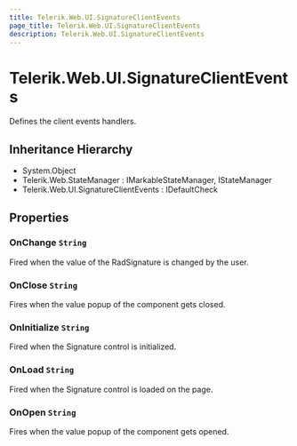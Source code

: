 ```yaml
---
title: Telerik.Web.UI.SignatureClientEvents
page_title: Telerik.Web.UI.SignatureClientEvents
description: Telerik.Web.UI.SignatureClientEvents
---
```


# Telerik.Web.UI.SignatureClientEvents

Defines the client events handlers.

## Inheritance Hierarchy

* System.Object
* Telerik.Web.StateManager : IMarkableStateManager, IStateManager
* Telerik.Web.UI.SignatureClientEvents : IDefaultCheck

## Properties

###  OnChange `String`

Fired when the value of the RadSignature is changed by the user.

###  OnClose `String`

Fires when the value popup of the component gets closed.

###  OnInitialize `String`

Fired when the Signature control is initialized.

###  OnLoad `String`

Fired when the Signature control is loaded on the page.

###  OnOpen `String`

Fires when the value popup of the component gets opened.

